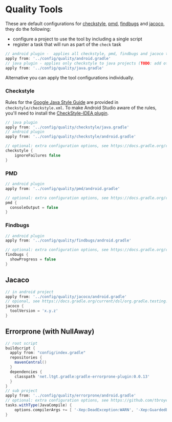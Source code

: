 # Quality Tools
These are default configurations for [checkstyle](https://github.com/checkstyle/checkstyle), [pmd](https://github.com/pmd/pmd), [findbugs](https://github.com/findbugsproject/findbugs) and [jacoco](https://github.com/jacoco/jacoco), they do the following:
* configure a project to use the tool by including a single script
* register a task that will run as part of the `check` task
```groovy
// android plugin -  applies all checkstyle, pmd, findbugs and jacoco to android projects
apply from: '../config/quality/android.gradle'
// java plugin - applies only checkstyle to java projects (TODO: add others)
apply from: '../config/quality/java.gradle'
```

Alternative you can apply the tool configurations individually.

### Checkstyle
Rules for the [Google Java Style Guide](https://google.github.io/styleguide/javaguide.html) are provided in `checkstyle/checkstyle.xml`.
To make Android Studio aware of the rules, you'll need to install the [CheckStyle-IDEA plugin](https://plugins.jetbrains.com/plugin/1065-checkstyle-idea).
```groovy
// java plugin
apply from: '../config/quality/checkstyle/java.gradle'
// android plugin
apply from: '../config/quality/checkstyle/android.gradle'

// optional: extra configuration options, see https://docs.gradle.org/current/dsl/org.gradle.api.plugins.quality.CheckstyleExtension.html
checkstyle {
    ignoreFailures false
}
```

### PMD
```groovy
// android plugin
apply from: '../config/quality/pmd/android.gradle'

// optional: extra configuration options, see https://docs.gradle.org/current/dsl/org.gradle.api.plugins.quality.PmdExtension.html
pmd {
  consoleOutput = false
}
```

### Findbugs
```groovy
// android plugin
apply from: '../config/quality/findbugs/android.gradle'

// optional: extra configuration options, see https://docs.gradle.org/current/dsl/org.gradle.api.plugins.quality.FindBugsExtension.html
findbugs {
  showProgress = false
}
```

## Jacaco
```groovy
// in android project
apply from: '../config/quality/jacoco/android.gradle'
// opional, see https://docs.gradle.org/current/dsl/org.gradle.testing.jacoco.plugins.JacocoPluginExtension.html
jacoco {
  toolVersion = 'x.y.z'
}
```

## Errorprone (with NullAway)
```groovy
// root script
buildscript {
  apply from: "config/index.gradle"
  repositories {
    mavenCentral()
  }
  dependencies {
    classpath 'net.ltgt.gradle:gradle-errorprone-plugin:0.0.13'
  }
}
// sub project
apply from: '../config/quality/errorprone/android.gradle'
// optional: extra configuration options, see https://github.com/tbroyer/gradle-errorprone-plugin and http://errorprone.info/docs/flags
tasks.withType(JavaCompile) {
    options.compilerArgs += [ '-Xep:DeadException:WARN', '-Xep:GuardedByValidator:OFF' ]
}
```